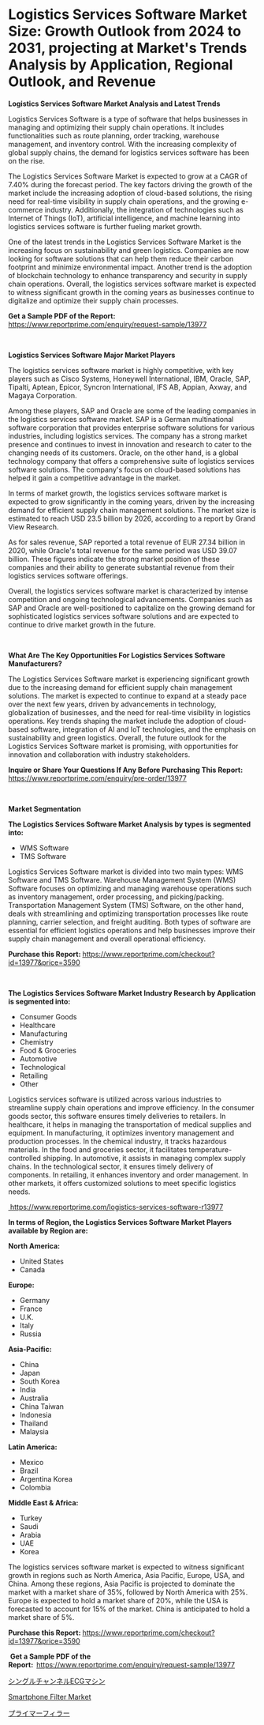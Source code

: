 <p><h1>Logistics Services Software Market Size: Growth Outlook from 2024 to 2031, projecting at Market's Trends Analysis by Application, Regional Outlook, and Revenue</h1></p><p><strong>Logistics Services Software Market Analysis and Latest Trends</strong></p>
<p><p>Logistics Services Software is a type of software that helps businesses in managing and optimizing their supply chain operations. It includes functionalities such as route planning, order tracking, warehouse management, and inventory control. With the increasing complexity of global supply chains, the demand for logistics services software has been on the rise.</p><p>The Logistics Services Software Market is expected to grow at a CAGR of 7.40% during the forecast period. The key factors driving the growth of the market include the increasing adoption of cloud-based solutions, the rising need for real-time visibility in supply chain operations, and the growing e-commerce industry. Additionally, the integration of technologies such as Internet of Things (IoT), artificial intelligence, and machine learning into logistics services software is further fueling market growth.</p><p>One of the latest trends in the Logistics Services Software Market is the increasing focus on sustainability and green logistics. Companies are now looking for software solutions that can help them reduce their carbon footprint and minimize environmental impact. Another trend is the adoption of blockchain technology to enhance transparency and security in supply chain operations. Overall, the logistics services software market is expected to witness significant growth in the coming years as businesses continue to digitalize and optimize their supply chain processes.</p></p>
<p><strong>Get a Sample PDF of the Report:&nbsp;</strong> <a href="https://www.reportprime.com/enquiry/request-sample/13977">https://www.reportprime.com/enquiry/request-sample/13977</a></p>
<p>&nbsp;</p>
<p><strong>Logistics Services Software Major Market Players</strong></p>
<p><p>The logistics services software market is highly competitive, with key players such as Cisco Systems, Honeywell International, IBM, Oracle, SAP, Tipalti, Aptean, Epicor, Syncron International, IFS AB, Appian, Axway, and Magaya Corporation.</p><p>Among these players, SAP and Oracle are some of the leading companies in the logistics services software market. SAP is a German multinational software corporation that provides enterprise software solutions for various industries, including logistics services. The company has a strong market presence and continues to invest in innovation and research to cater to the changing needs of its customers. Oracle, on the other hand, is a global technology company that offers a comprehensive suite of logistics services software solutions. The company's focus on cloud-based solutions has helped it gain a competitive advantage in the market.</p><p>In terms of market growth, the logistics services software market is expected to grow significantly in the coming years, driven by the increasing demand for efficient supply chain management solutions. The market size is estimated to reach USD 23.5 billion by 2026, according to a report by Grand View Research.</p><p>As for sales revenue, SAP reported a total revenue of EUR 27.34 billion in 2020, while Oracle's total revenue for the same period was USD 39.07 billion. These figures indicate the strong market position of these companies and their ability to generate substantial revenue from their logistics services software offerings.</p><p>Overall, the logistics services software market is characterized by intense competition and ongoing technological advancements. Companies such as SAP and Oracle are well-positioned to capitalize on the growing demand for sophisticated logistics services software solutions and are expected to continue to drive market growth in the future.</p></p>
<p>&nbsp;</p>
<p><strong>What Are The Key Opportunities For Logistics Services Software Manufacturers?</strong></p>
<p><p>The Logistics Services Software market is experiencing significant growth due to the increasing demand for efficient supply chain management solutions. The market is expected to continue to expand at a steady pace over the next few years, driven by advancements in technology, globalization of businesses, and the need for real-time visibility in logistics operations. Key trends shaping the market include the adoption of cloud-based software, integration of AI and IoT technologies, and the emphasis on sustainability and green logistics. Overall, the future outlook for the Logistics Services Software market is promising, with opportunities for innovation and collaboration with industry stakeholders.</p></p>
<p><strong>Inquire or Share Your Questions If Any Before Purchasing This Report:</strong> <a href="https://www.reportprime.com/enquiry/pre-order/13977">https://www.reportprime.com/enquiry/pre-order/13977</a></p>
<p>&nbsp;</p>
<p><strong>Market Segmentation</strong></p>
<p><strong>The Logistics Services Software Market Analysis by types is segmented into:</strong></p>
<p><ul><li>WMS Software</li><li>TMS Software</li></ul></p>
<p><p>Logistics Services Software market is divided into two main types: WMS Software and TMS Software. Warehouse Management System (WMS) Software focuses on optimizing and managing warehouse operations such as inventory management, order processing, and picking/packing. Transportation Management System (TMS) Software, on the other hand, deals with streamlining and optimizing transportation processes like route planning, carrier selection, and freight auditing. Both types of software are essential for efficient logistics operations and help businesses improve their supply chain management and overall operational efficiency.</p></p>
<p><strong>Purchase this Report:&nbsp;</strong><a href="https://www.reportprime.com/checkout?id=13977&price=3590">https://www.reportprime.com/checkout?id=13977&price=3590</a></p>
<p>&nbsp;</p>
<p><strong>The Logistics Services Software Market Industry Research by Application is segmented into:</strong></p>
<p><ul><li>Consumer Goods</li><li>Healthcare</li><li>Manufacturing</li><li>Chemistry</li><li>Food & Groceries</li><li>Automotive</li><li>Technological</li><li>Retailing</li><li>Other</li></ul></p>
<p><p>Logistics services software is utilized across various industries to streamline supply chain operations and improve efficiency. In the consumer goods sector, this software ensures timely deliveries to retailers. In healthcare, it helps in managing the transportation of medical supplies and equipment. In manufacturing, it optimizes inventory management and production processes. In the chemical industry, it tracks hazardous materials. In the food and groceries sector, it facilitates temperature-controlled shipping. In automotive, it assists in managing complex supply chains. In the technological sector, it ensures timely delivery of components. In retailing, it enhances inventory and order management. In other markets, it offers customized solutions to meet specific logistics needs.</p></p>
<p><a href="https://www.reportprime.com/logistics-services-software-r13977">&nbsp;https://www.reportprime.com/logistics-services-software-r13977</a></p>
<p><strong>In terms of Region, the Logistics Services Software Market Players available by Region are:</strong></p>
<p>
    <p> <strong> North America: </strong>
        <ul>
            <li>United States</li>
            <li>Canada</li>
        </ul>
        </p> 
    <p> <strong> Europe: </strong>
        <ul>
            <li>Germany</li>
            <li>France</li>
            <li>U.K.</li>
            <li>Italy</li>
            <li>Russia</li>
        </ul>
        </p> 
    <p> <strong> Asia-Pacific: </strong>
        <ul>
            <li>China</li>
            <li>Japan</li>
            <li>South Korea</li>
            <li>India</li>
            <li>Australia</li>
            <li>China Taiwan</li>
            <li>Indonesia</li>
            <li>Thailand</li>
            <li>Malaysia</li>
        </ul>
        </p> 
    <p> <strong> Latin America: </strong>
        <ul>
            <li>Mexico</li>
            <li>Brazil</li>
            <li>Argentina Korea</li>
            <li>Colombia</li>
        </ul>
        </p> 
    <p> <strong> Middle East & Africa: </strong>
        <ul>
            <li>Turkey</li>
            <li>Saudi</li>
            <li>Arabia</li>
            <li>UAE</li>
            <li>Korea</li>
        </ul>
    </p>
    </p>
<p><p>The logistics services software market is expected to witness significant growth in regions such as North America, Asia Pacific, Europe, USA, and China. Among these regions, Asia Pacific is projected to dominate the market with a market share of 35%, followed by North America with 25%. Europe is expected to hold a market share of 20%, while the USA is forecasted to account for 15% of the market. China is anticipated to hold a market share of 5%.</p></p>
<p><strong>Purchase this Report: </strong><a href="https://www.reportprime.com/checkout?id=13977&price=3590">https://www.reportprime.com/checkout?id=13977&price=3590</a></p>
<p>&nbsp;<strong>Get a Sample PDF of the Report:&nbsp;&nbsp;</strong><a href="https://www.reportprime.com/enquiry/request-sample/13977">https://www.reportprime.com/enquiry/request-sample/13977</a></p>
<p><strong></strong></p>
<p><p><a href="https://github.com/vlcostes/Market-Research-Report-List-1/blob/main/780103924935.md">シングルチャンネルECGマシン</a></p><p><a href="https://carnation-joke-41f.notion.site/Smartphone-Filter-Market-Share-Evolution-and-Market-Growth-Trends-2024-2031-d3eb06dabdc84bb0af8096486470f055">Smartphone Filter Market</a></p><p><a href="https://github.com/EstaSprer20231/Market-Research-Report-List-1/blob/main/728174324936.md">プライマーフィラー</a></p></p>
